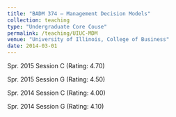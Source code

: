 ```yaml
---
title: "BADM 374 – Management Decision Models"
collection: teaching
type: "Undergraduate Core Couse"
permalink: /teaching/UIUC-MDM
venue: "University of Illinois, College of Business"
date: 2014-03-01
---
```


Spr. 2015 Session C (Rating: 4.70)

Spr. 2015 Session G (Rating: 4.50) 

Spr. 2014 Session C (Rating: 4.00)

Spr. 2014 Session G (Rating: 4.10) 
